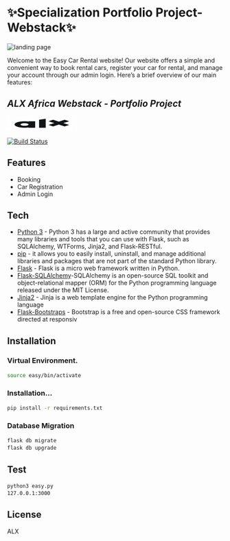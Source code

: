 
# ✨Specialization Portfolio Project-Webstack✨
![landing page](https://github.com/stivemok/Specialization-Portfolio/assets/118950066/c66e6bfb-2953-438e-b663-405945fbd88d)

Welcome to the Easy Car Rental website! Our website offers a simple and convenient way to book rental cars, register your car for rental, and manage your account through our admin login. Here’s a brief overview of our main features:

## _ALX Africa Webstack - Portfolio Project_

[![N|Solid](https://github.com/stivemok/Specialization-Portfolio/blob/main/easyCarRental/app/static/css/cars/Demo/powerdBy.jpeg?raw=true)](https://github.com/stivemok/Specialization-Portfolio/blob/main/easyCarRental/app/static/css/cars/Demo/powerdBy.jpeg?raw=true)

[![Build Status](https://travis-ci.org/joemccann/dillinger.svg?branch=master)](https://travis-ci.org/joemccann/dillinger)


## Features

- Booking
- Car Registration
- Admin Login

## Tech

- [Python 3](https://www.python.org/downloads/) - Python 3 has a large and active community that provides many libraries and tools that you can use with Flask, such as SQLAlchemy, WTForms, Jinja2, and Flask-RESTful.
- [pip](https://pypi.org/project/pip/) - it allows you to easily install, uninstall, and manage additional libraries and packages that are not part of the standard Python library. 
- [Flask](https://flask.palletsprojects.com/en/3.0.x/) - Flask is a micro web framework written in Python.
- [Flask-SQLAlchemy](https://flask-sqlalchemy.palletsprojects.com/en/3.1.x/)-SQLAlchemy is an open-source SQL toolkit and object-relational mapper (ORM) for the Python programming language released under the MIT License.
- [Jinja2](https://jinja.palletsprojects.com/en/2.10.x/) - Jinja is a web template engine for the Python programming language
- [Flask-Bootstraps](https://pythonhosted.org/Flask-Bootstrap/) - Bootstrap is a free and open-source CSS framework directed at responsiv



## Installation

### Virtual Environment.

```sh
source easy/bin/activate
```

### Installation...

```sh
pip install -r requirements.txt
```
### Database Migration 
```sh
flask db migrate
flask db upgrade
```
## Test

```sh
python3 easy.py
127.0.0.1:3000
```

## License

ALX

